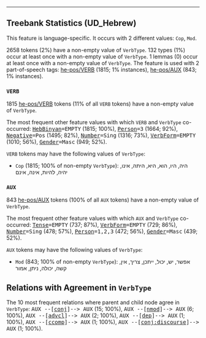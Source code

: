

--------------------------------------------------------------------------------

## Treebank Statistics (UD_Hebrew)

This feature is language-specific.
It occurs with 2 different values: `Cop`, `Mod`.

2658 tokens (2%) have a non-empty value of `VerbType`.
132 types (1%) occur at least once with a non-empty value of `VerbType`.
1 lemmas (0) occur at least once with a non-empty value of `VerbType`.
The feature is used with 2 part-of-speech tags: [he-pos/VERB]() (1815; 1% instances), [he-pos/AUX]() (843; 1% instances).

### `VERB`

1815 [he-pos/VERB]() tokens (11% of all `VERB` tokens) have a non-empty value of `VerbType`.

The most frequent other feature values with which `VERB` and `VerbType` co-occurred: <tt><a href="HebBinyan.html">HebBinyan</a>=EMPTY</tt> (1815; 100%), <tt><a href="Person.html">Person</a>=3</tt> (1664; 92%), <tt><a href="Negative.html">Negative</a>=Pos</tt> (1495; 82%), <tt><a href="Number.html">Number</a>=Sing</tt> (1316; 73%), <tt><a href="VerbForm.html">VerbForm</a>=EMPTY</tt> (1010; 56%), <tt><a href="Gender.html">Gender</a>=Masc</tt> (949; 52%).

`VERB` tokens may have the following values of `VerbType`:

* `Cop` (1815; 100% of non-empty `VerbType`): היה, היו, הוא, היא, היתה, אינו, יהיה, להיות, אינה, אינם

### `AUX`

843 [he-pos/AUX]() tokens (100% of all `AUX` tokens) have a non-empty value of `VerbType`.

The most frequent other feature values with which `AUX` and `VerbType` co-occurred: <tt><a href="Tense.html">Tense</a>=EMPTY</tt> (737; 87%), <tt><a href="VerbForm.html">VerbForm</a>=EMPTY</tt> (729; 86%), <tt><a href="Number.html">Number</a>=Sing</tt> (478; 57%), <tt><a href="Person.html">Person</a>=1,2,3</tt> (472; 56%), <tt><a href="Gender.html">Gender</a>=Masc</tt> (439; 52%).

`AUX` tokens may have the following values of `VerbType`:

* `Mod` (843; 100% of non-empty `VerbType`): אפשר, יש, יכול, ייתכן, צריך, אין, קשה, יכולה, ניתן, אמור

## Relations with Agreement in `VerbType`

The 10 most frequent relations where parent and child node agree in `VerbType`:
<tt>AUX --[<a href="../dep/conj.html">conj</a>]--> AUX</tt> (15; 100%),
<tt>AUX --[<a href="../dep/nmod.html">nmod</a>]--> AUX</tt> (6; 100%),
<tt>AUX --[<a href="../dep/advcl.html">advcl</a>]--> AUX</tt> (2; 100%),
<tt>AUX --[<a href="../dep/dep.html">dep</a>]--> AUX</tt> (1; 100%),
<tt>AUX --[<a href="../dep/ccomp.html">ccomp</a>]--> AUX</tt> (1; 100%),
<tt>AUX --[<a href="../dep/conj:discourse.html">conj:discourse</a>]--> AUX</tt> (1; 100%).

